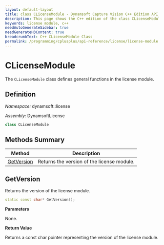 ```yaml
---
layout: default-layout
title: class CLicenseModule - Dynamsoft Capture Vision C++ Edition API Reference
description: This page shows the C++ edition of the class CLicenseModule in Dynamsoft License Module.
keywords: license module, c++
needAutoGenerateSidebar: true
needGenerateH3Content: true
breadcrumbText: C++ CLicenseModule Class
permalink: /programming/cplusplus/api-reference/license/license-module.html
---
```


# CLicenseModule

The `CLicenseModule` class defines general functions in the license module.

## Definition

*Namespace:* dynamsoft::license

*Assembly:* DynamsoftLicense

```cpp
class CLicenseModule 
```

## Methods Summary

| Method                                                    | Description                                        |
| --------------------------------------------------------- | -------------------------------------------------- |
| [GetVersion](#getversion)                                     | Returns the version of the license module. |

## GetVersion

Returns the version of the license module.

```cpp
static const char* GetVersion();
```

**Parameters**

None.

**Return Value**

Returns a const char pointer representing the version of the license module.
